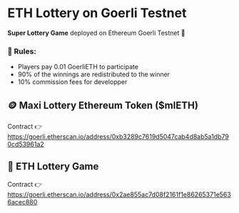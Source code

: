 # ETH Lottery on Goerli Testnet
<strong>Super Lottery Game</strong> deployed on Ethereum Goerli Testnet 🎰

### 📓 Rules:
- Players pay 0.01 GoerliETH to participate
- 90% of the winnings are redistributed to the winner
- 10% commission fees for developper

## 🪙 Maxi Lottery Ethereum Token ($mlETH)

Contract 👉 https://goerli.etherscan.io/address/0xb3289c7619d5047cab4d8ab5a1db790cd53961a2

## 🎲 ETH Lottery Game

Contract 👉 https://goerli.etherscan.io/address/0x2ae855ac7d08f2161f1e86265371e5636acec880
 
